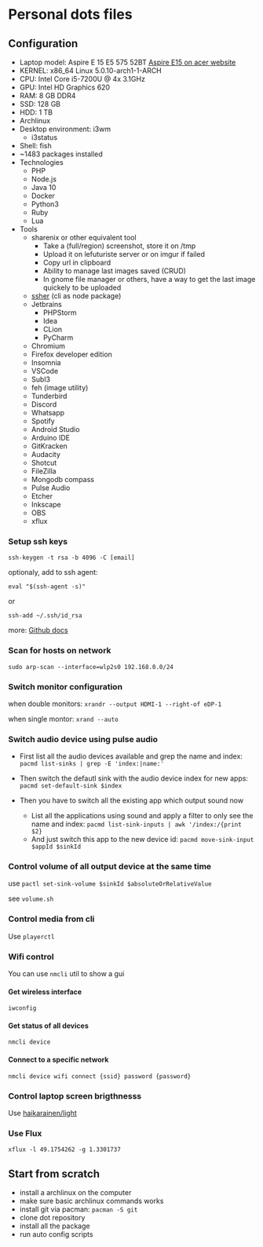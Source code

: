 # Personal dots files

## Configuration

- Laptop model: Aspire E 15 E5 575 52BT 
[Aspire E15 on acer website](https://www.acer.com/ac/en/IN/content/model/NX.GE6SI.006)
- KERNEL: x86_64 Linux 5.0.10-arch1-1-ARCH
- CPU: Intel Core i5-7200U @ 4x 3.1GHz
- GPU: Intel HD Graphics 620
- RAM: 8 GB DDR4
- SSD: 128 GB
- HDD: 1 TB
- Archlinux
- Desktop environment: i3wm
    - i3status
- Shell: fish
- ~1483 packages installed
- Technologies
    - PHP
    - Node.js
    - Java 10
    - Docker
    - Python3
    - Ruby
    - Lua
- Tools
    - sharenix or other equivalent tool
        - Take a (full/region) screenshot, store it on /tmp
        - Upload it on lefuturiste server or on imgur if failed
        - Copy url in clipboard
        - Ability to manage last images saved (CRUD)
        - In gnome file manager or others, have a way to get the last image quickely to be uploaded
    - [ssher](https://github.com/lefuturiste/ssher) (cli as node package)
    - Jetbrains
        - PHPStorm
        - Idea
        - CLion
        - PyCharm
    - Chromium
    - Firefox developer edition
    - Insomnia
    - VSCode
    - Subl3
    - feh (image utility)
    - Tunderbird
    - Discord
    - Whatsapp
    - Spotify
    - Android Studio
    - Arduino IDE
    - GitKracken
    - Audacity
    - Shotcut
    - FileZilla
    - Mongodb compass
    - Pulse Audio
    - Etcher
    - Inkscape
    - OBS
    - xflux


### Setup ssh keys

`ssh-keygen -t rsa -b 4096 -C [email]`

optionaly, add to ssh agent:

`eval "$(ssh-agent -s)"` 

or

`ssh-add ~/.ssh/id_rsa`

more: [Github docs](https://help.github.com/en/articles/generating-a-new-ssh-key-and-adding-it-to-the-ssh-agent)

### Scan for hosts on network

`sudo arp-scan --interface=wlp2s0 192.168.0.0/24`

### Switch monitor configuration

when double monitors: `xrandr --output HDMI-1 --right-of eDP-1`

when single montor: `xrand --auto`

### Switch audio device using pulse audio

- First list all the audio devices available and grep the name and index: `pacmd list-sinks | grep -E 'index:|name:'`

- Then switch the defautl sink with the audio device index for new apps: `pacmd set-default-sink $index`

- Then you have to switch all the existing app which output sound now
    - List all the applications using sound and apply a filter to only see the name and index: `pacmd list-sink-inputs | awk '/index:/{print $2}`
    - And just switch this app to the new device id: `pacmd move-sink-input $appId $sinkId`

### Control volume of all output device at the same time

use `pactl set-sink-volume $sinkId $absoluteOrRelativeValue`

see `volume.sh`

### Control media from cli

Use `playerctl`

### Wifi control

You can use `nmcli` util to show a gui

#### Get wireless interface

`iwconfig`

#### Get status of all devices

`nmcli device`

#### Connect to a specific network

`nmcli device wifi connect {ssid} password {password}`

### Control laptop screen brigthnesss

Use [haikarainen/light](https://github.com/haikarainen/light)

### Use Flux

`xflux -l 49.1754262 -g 1.3301737`

## Start from scratch

- install a archlinux on the computer
- make sure basic archlinux commands works
- install git via pacman: `pacman -S git`
- clone dot repository
- install all the package
- run auto config scripts